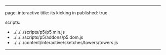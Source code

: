 
---
page: interactive
title: its kicking in
published: true

scripts:
  - ../../../scripts/p5/p5.min.js
  - ../../../scripts/p5/addons/p5.dom.js
  - ../../../content/interactive/sketches/towers/towers.js
---

<div id="sketch" class="pl-5">
  <div id="towers-holder">
  </div>
</div>
